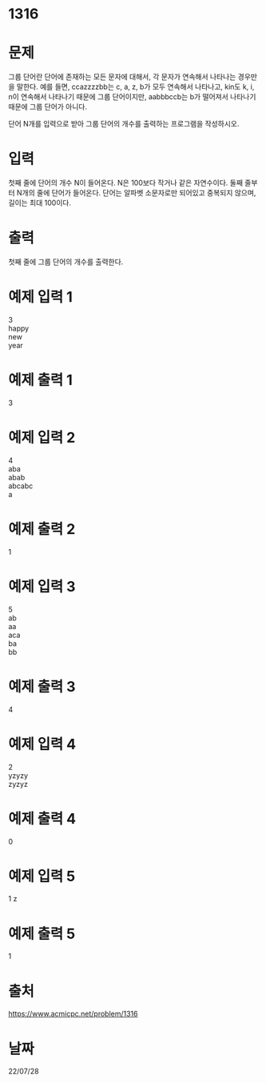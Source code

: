# 1316

# 문제
그룹 단어란 단어에 존재하는 모든 문자에 대해서, 각 문자가 연속해서 나타나는 경우만을 말한다. 예를 들면, ccazzzzbb는 c, a, z, b가 모두 연속해서 나타나고, kin도 k, i, n이 연속해서 나타나기 때문에 그룹 단어이지만, aabbbccb는 b가 떨어져서 나타나기 때문에 그룹 단어가 아니다.

단어 N개를 입력으로 받아 그룹 단어의 개수를 출력하는 프로그램을 작성하시오.

# 입력
첫째 줄에 단어의 개수 N이 들어온다. N은 100보다 작거나 같은 자연수이다. 둘째 줄부터 N개의 줄에 단어가 들어온다. 단어는 알파벳 소문자로만 되어있고 중복되지 않으며, 길이는 최대 100이다.

# 출력
첫째 줄에 그룹 단어의 개수를 출력한다.

# 예제 입력 1 
3  
happy  
new  
year  

# 예제 출력 1 
3  

# 예제 입력 2 
4  
aba  
abab  
abcabc  
a  

# 예제 출력 2 
1  

# 예제 입력 3 
5  
ab  
aa  
aca  
ba  
bb  

# 예제 출력 3 
4  

# 예제 입력 4 
2  
yzyzy  
zyzyz  

# 예제 출력 4 
0

# 예제 입력 5 
1
z  

# 예제 출력 5 
1

# 출처
https://www.acmicpc.net/problem/1316

# 날짜
22/07/28
